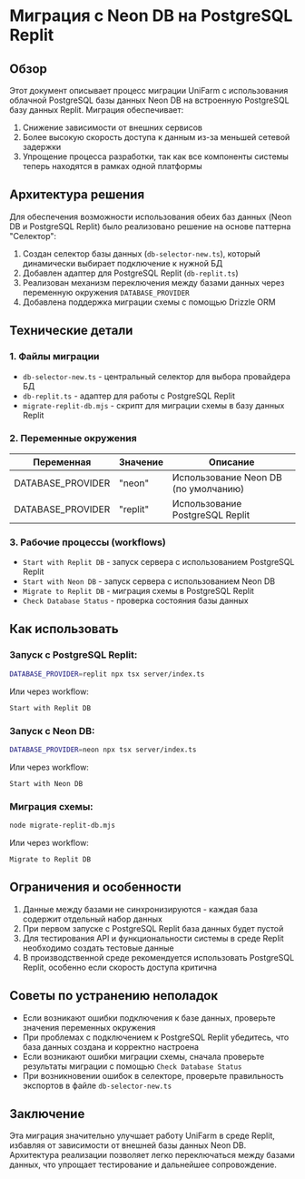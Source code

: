 # Миграция с Neon DB на PostgreSQL Replit

## Обзор

Этот документ описывает процесс миграции UniFarm с использования облачной PostgreSQL базы данных Neon DB на встроенную PostgreSQL базу данных Replit. Миграция обеспечивает:

1. Снижение зависимости от внешних сервисов
2. Более высокую скорость доступа к данным из-за меньшей сетевой задержки
3. Упрощение процесса разработки, так как все компоненты системы теперь находятся в рамках одной платформы

## Архитектура решения

Для обеспечения возможности использования обеих баз данных (Neon DB и PostgreSQL Replit) было реализовано решение на основе паттерна "Селектор":

1. Создан селектор базы данных (`db-selector-new.ts`), который динамически выбирает подключение к нужной БД
2. Добавлен адаптер для PostgreSQL Replit (`db-replit.ts`)
3. Реализован механизм переключения между базами данных через переменную окружения `DATABASE_PROVIDER`
4. Добавлена поддержка миграции схемы с помощью Drizzle ORM

## Технические детали

### 1. Файлы миграции

- `db-selector-new.ts` - центральный селектор для выбора провайдера БД
- `db-replit.ts` - адаптер для работы с PostgreSQL Replit
- `migrate-replit-db.mjs` - скрипт для миграции схемы в базу данных Replit

### 2. Переменные окружения

| Переменная | Значение | Описание |
|------------|----------|----------|
| DATABASE_PROVIDER | "neon" | Использование Neon DB (по умолчанию) |
| DATABASE_PROVIDER | "replit" | Использование PostgreSQL Replit |

### 3. Рабочие процессы (workflows)

- `Start with Replit DB` - запуск сервера с использованием PostgreSQL Replit
- `Start with Neon DB` - запуск сервера с использованием Neon DB
- `Migrate to Replit DB` - миграция схемы в PostgreSQL Replit
- `Check Database Status` - проверка состояния базы данных

## Как использовать

### Запуск с PostgreSQL Replit:

```bash
DATABASE_PROVIDER=replit npx tsx server/index.ts
```

Или через workflow:
```
Start with Replit DB
```

### Запуск с Neon DB:

```bash
DATABASE_PROVIDER=neon npx tsx server/index.ts
```

Или через workflow:
```
Start with Neon DB
```

### Миграция схемы:

```bash
node migrate-replit-db.mjs
```

Или через workflow:
```
Migrate to Replit DB
```

## Ограничения и особенности

1. Данные между базами не синхронизируются - каждая база содержит отдельный набор данных
2. При первом запуске с PostgreSQL Replit база данных будет пустой
3. Для тестирования API и функциональности системы в среде Replit необходимо создать тестовые данные
4. В производственной среде рекомендуется использовать PostgreSQL Replit, особенно если скорость доступа критична

## Советы по устранению неполадок

- Если возникают ошибки подключения к базе данных, проверьте значения переменных окружения
- При проблемах с подключением к PostgreSQL Replit убедитесь, что база данных создана и корректно настроена
- Если возникают ошибки миграции схемы, сначала проверьте результаты миграции с помощью `Check Database Status`
- При возникновении ошибок в селекторе, проверьте правильность экспортов в файле `db-selector-new.ts`

## Заключение

Эта миграция значительно улучшает работу UniFarm в среде Replit, избавляя от зависимости от внешней базы данных Neon DB. Архитектура реализации позволяет легко переключаться между базами данных, что упрощает тестирование и дальнейшее сопровождение.